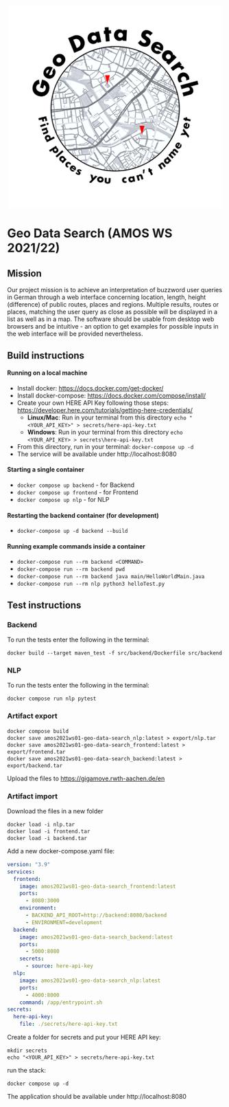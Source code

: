 <p align="center">
  <img src="https://raw.githubusercontent.com/amosproj/amos2021ws01-geo-data-search/main/Deliverables/2021-10-27_sprint-01-team-logo.png" width="500"/>
</p>

# Geo Data Search (AMOS WS 2021/22)
## Mission
Our project mission is to achieve an interpretation of buzzword user queries in German through a web interface concerning location, length, height (difference) of public routes, places and regions. Multiple results, routes or places, matching the user query as close as possible will be displayed in a list as well as in a map. The software should be usable from desktop web browsers and be intuitive - an option to get examples for possible inputs in the web interface will be provided nevertheless.


## Build instructions
#### Running on a local machine
- Install docker: https://docs.docker.com/get-docker/
- Install docker-compose: https://docs.docker.com/compose/install/
- Create your own HERE API Key following those steps: https://developer.here.com/tutorials/getting-here-credentials/
  - **Linux/Mac**: Run in your terminal from this directory `echo "<YOUR_API_KEY>" > secrets/here-api-key.txt`
  - **Windows**: Run in your terminal from this directory `echo <YOUR_API_KEY> > secrets\here-api-key.txt`
- From this directory, run in your terminal: `docker-compose up -d`
- The service will be available under http://localhost:8080

#### Starting a single container
- `docker compose up backend` - for Backend
- `docker compose up frontend` - for Frontend
- `docker compose up nlp` - for NLP

#### Restarting the backend container (for development)
- `docker-compose up -d backend --build`

#### Running example commands inside a container
- `docker-compose run --rm backend <COMMAND>`
- `docker-compose run --rm backend pwd`
- `docker-compose run --rm backend java main/HelloWorldMain.java`
- `docker-compose run --rm nlp python3 helloTest.py`

## Test instructions

### Backend
To run the tests enter the following in the terminal:
```
docker build --target maven_test -f src/backend/Dockerfile src/backend
```
### NLP
To run the tests enter the following in the terminal:
```
docker compose run nlp pytest
```

### Artifact export
```shell
docker compose build
docker save amos2021ws01-geo-data-search_nlp:latest > export/nlp.tar
docker save amos2021ws01-geo-data-search_frontend:latest > export/frontend.tar
docker save amos2021ws01-geo-data-search_backend:latest > export/backend.tar
```
Upload the files to https://gigamove.rwth-aachen.de/en
### Artifact import
Download the files in a new folder
```shell
docker load -i nlp.tar
docker load -i frontend.tar
docker load -i backend.tar
```
Add a new docker-compose.yaml file:
```yaml
version: "3.9"
services:
  frontend:
    image: amos2021ws01-geo-data-search_frontend:latest
    ports:
      - 8080:3000
    environment:
      - BACKEND_API_ROOT=http://backend:8080/backend
      - ENVIRONMENT=development
  backend:
    image: amos2021ws01-geo-data-search_backend:latest
    ports:
      - 5000:8080
    secrets:
      - source: here-api-key
  nlp:
    image: amos2021ws01-geo-data-search_nlp:latest
    ports:
      - 4000:8000
    command: /app/entrypoint.sh
secrets:
  here-api-key:
    file: ./secrets/here-api-key.txt
```
Create a folder for secrets and put your HERE API key:
```shell
mkdir secrets
echo "<YOUR_API_KEY>" > secrets/here-api-key.txt
```
run the stack:
```shell
docker compose up -d
```
The application should be available under http://localhost:8080
